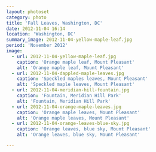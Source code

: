 ```yaml
---
layout: photoset
category: photo
title: 'Fall Leaves, Washington, DC'
date: 2012-11-04 16:14
location: 'Washington, DC'
summary_image: 2012-11-04-yellow-maple-leaf.jpg
period: 'November 2012'
image:
  - url: 2012-11-04-yellow-maple-leaf.jpg
    caption: 'Orange maple leaf, Mount Pleasant'
    alt: 'Orange maple leaf, Mount Pleasant'
  - url: 2012-11-04-dappled-maple-leaves.jpg
    caption: 'Speckled maples leaves, Mount Pleasant'
    alt: 'Speckled maple leaves, Mount Pleasant'
  - url: 2012-11-04-meridian-hill-fountain.jpg
    caption: 'Fountain, Meridian Hill Park'
    alt: 'Fountain, Meridian Hill Park'
  - url: 2012-11-04-orange-maple-leaves.jpg
    caption: 'Orange maple leaves, Mount Pleasant'
    alt: 'Orange maple leaves, Mount Pleasant'
  - url: 2012-11-04-orange-leaves-blue-sky.jpg
    caption: 'Orange leaves, blue sky, Mount Pleasant'
    alt: 'Orange leaves, blue sky, Mount Pleasant'

---
```


